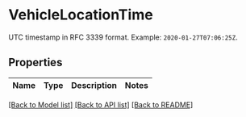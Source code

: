 # VehicleLocationTime

UTC timestamp in RFC 3339 format. Example: `2020-01-27T07:06:25Z`.
## Properties
Name | Type | Description | Notes
------------ | ------------- | ------------- | -------------

[[Back to Model list]](../README.md#documentation-for-models) [[Back to API list]](../README.md#documentation-for-api-endpoints) [[Back to README]](../README.md)


